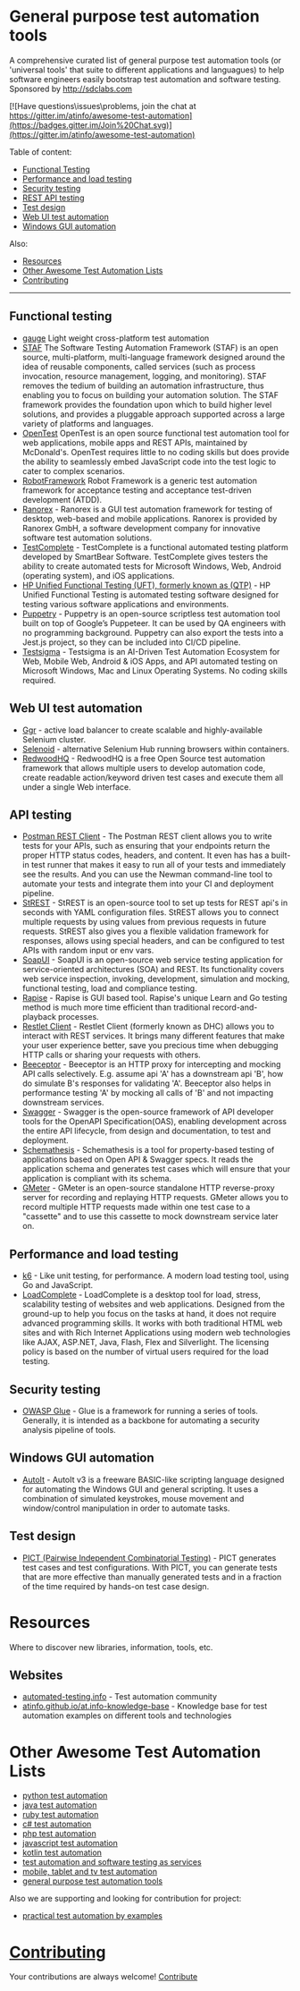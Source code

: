 # General purpose test automation tools

A comprehensive curated list of general purpose test automation tools (or 'universal tools' that suite to different applications and languagues) to help software engineers easily bootstrap test automation and software testing. Sponsored by http://sdclabs.com

[![Have questions\issues\problems, join the chat at https://gitter.im/atinfo/awesome-test-automation](https://badges.gitter.im/Join%20Chat.svg)](https://gitter.im/atinfo/awesome-test-automation)

Table of content:

- [Functional Testing](#functional-testing)
- [Performance and load testing](#performance-and-load-testing)
- [Security testing](#security-testing)
- [REST API testing](#api-testing)
- [Test design](#test-design)
- [Web UI test automation](#web-ui-test-automation)
- [Windows GUI automation](#windows-gui-automation)

Also:

- [Resources](#resources)
- [Other Awesome Test Automation Lists](#other-awesome-test-automation-lists)
- [Contributing](#contributing)

---

## Functional testing
* [gauge](http://getgauge.io) Light weight cross-platform test automation
* [STAF](http://staf.sourceforge.net/) The Software Testing Automation Framework (STAF) is an open source, multi-platform, multi-language framework designed around the idea of reusable components, called services (such as process invocation, resource management, logging, and monitoring). STAF removes the tedium of building an automation infrastructure, thus enabling you to focus on building your automation solution. The STAF framework provides the foundation upon which to build higher level solutions, and provides a pluggable approach supported across a large variety of platforms and languages.
* [OpenTest](https://getopentest.org/) OpenTest is an open source functional test automation tool for web applications, mobile apps and REST APIs, maintained by McDonald's. OpenTest requires little to no coding skills but does provide the ability to seamlessly embed JavaScript code into the test logic to cater to complex scenarios.
* [RobotFramework](http://robotframework.org/) Robot Framework is a generic test automation framework for acceptance testing and acceptance test-driven development (ATDD).
* [Ranorex](http://www.ranorex.com/) - Ranorex is a GUI test automation framework for testing of desktop, web-based and mobile applications. Ranorex is provided by Ranorex GmbH, a software development company for innovative software test automation solutions.
* [TestComplete](https://smartbear.com/product/testcomplete/overview/) - TestComplete is a functional automated testing platform developed by SmartBear Software. TestComplete gives testers the ability to create automated tests for Microsoft Windows, Web, Android (operating system), and iOS applications.
* [HP Unified Functional Testing (UFT), formerly known as (QTP)](http://www8.hp.com/us/en/software-solutions/unified-functional-automated-testing/index.html) - HP Unified Functional Testing is automated testing software designed for testing various software applications and environments.
* [Puppetry](https://puppetry.app/) - Puppetry is an open-source scriptless test automation tool built on top of Google’s Puppeteer. It can be used by QA engineers with no programming background. Puppetry can also export the tests into a Jest.js project, so they can be  included into CI/CD pipeline.
* [Testsigma](https://testsigma.com/) - Testsigma is an AI-Driven Test Automation Ecosystem for Web, Mobile Web, Android & iOS Apps, and API automated testing on Microsoft Windows, Mac and Linux Operating Systems. No coding skills required.

## Web UI test automation
* [Ggr](https://github.com/aandryashin/ggr) - active load balancer to create scalable and highly-available Selenium cluster.
* [Selenoid](https://github.com/aandryashin/selenoid) - alternative Selenium Hub running browsers within containers.
* [RedwoodHQ](https://github.com/dmolchanenko/RedwoodHQ) - RedwoodHQ is a free Open Source test automation framework that allows multiple users to develop automation code, create readable action/keyword driven test cases and execute them all under a single Web interface.

## API testing

* [Postman REST Client](https://www.npmjs.com/package/postman-bdd) - The Postman REST client allows you to write tests for your APIs, such as ensuring that your endpoints return the proper HTTP status codes, headers, and content. It even has has a built-in test runner that makes it easy to run all of your tests and immediately see the results. And you can use the Newman command-line tool to automate your tests and integrate them into your CI and deployment pipeline.
* [StREST](https://github.com/eykrehbein/strest) - StREST is an open-source tool to set up tests for REST api's in seconds with YAML configuration files. StREST allows you to connect multiple requests by using values from previous requests in future requests. StREST also gives you a flexible validation framework for responses, allows using special headers, and can be configured to test APIs with random input or env vars.
* [SoapUI](https://www.soapui.org/) - SoapUI is an open-source web service testing application for service-oriented architectures (SOA) and REST. Its functionality covers web service inspection, invoking, development, simulation and mocking, functional testing, load and compliance testing.
* [Rapise](https://www.inflectra.com/Rapise/) - Rapise is GUI based tool. Rapise's unique Learn and Go testing method is much more time efficient than traditional record-and-playback processes. 
* [Restlet Client](https://chrome.google.com/webstore/detail/restlet-client-rest-api-t/aejoelaoggembcahagimdiliamlcdmfm) - Restlet Client (formerly known as DHC) allows you to interact with REST services. It brings many different features that make your user experience better, save you precious time when debugging HTTP calls or sharing your requests with others.
* [Beeceptor](https://beeceptor.com) - Beeceptor is an HTTP proxy for intercepting and mocking API calls selectively. E.g. assume api 'A' has a downstream api 'B', how do simulate B's responses for validating 'A'. Beeceptor also helps in performance testing 'A' by mocking all calls of 'B' and not impacting downstream services.
* [Swagger](https://swagger.io/) - Swagger is the open-source framework of API developer tools for the OpenAPI Specification(OAS), enabling development across the entire API lifecycle, from design and documentation, to test and deployment. 
* [Schemathesis](https://github.com/kiwicom/schemathesis) - Schemathesis is a tool for property-based testing of applications based on Open API & Swagger specs. It reads the application schema and generates test cases which will ensure that your application is compliant with its schema.
* [GMeter](https://github.com/hexdigest/gmeter) - GMeter is an open-source standalone HTTP reverse-proxy server for recording and replaying HTTP requests. GMeter allows you to record multiple HTTP requests made within one test case to a "cassette" and to use this cassette to mock downstream service later on.

## Performance and load testing
* [k6](https://github.com/loadimpact/k6) - Like unit testing, for performance. A modern load testing tool, using Go and JavaScript.
* [LoadComplete](https://smartbear.com/product/loadcomplete/overview/) - LoadComplete is a desktop tool for load, stress, scalability testing of websites and web applications. Designed from the ground-up to help you focus on the tasks at hand, it does not require advanced programming skills. It works with both traditional HTML web sites and with Rich Internet Applications using modern web technologies like AJAX, ASP.NET, Java, Flash, Flex and Silverlight. The licensing policy is based on the number of virtual users required for the load testing.

## Security testing

* [OWASP Glue](https://github.com/OWASP/glue) - Glue is a framework for running a series of tools. Generally, it is intended as a backbone for automating a security analysis pipeline of tools.

## Windows GUI automation

* [AutoIt](https://www.autoitscript.com/site/) - AutoIt v3 is a freeware BASIC-like scripting language designed for automating the Windows GUI and general scripting. It uses a combination of simulated keystrokes, mouse movement and window/control manipulation in order to automate tasks.

## Test design

* [PICT (Pairwise Independent Combinatorial Testing)](https://github.com/Microsoft/pict) - PICT generates test cases and test configurations. With PICT, you can generate tests that are more effective than manually generated tests and in a fraction of the time required by hands-on test case design.

# Resources
Where to discover new libraries, information, tools, etc.

## Websites

* [automated-testing.info](http://automated-testing.info) - Test automation community
* [atinfo.github.io/at.info-knowledge-base](http://atinfo.github.io/at.info-knowledge-base/)  - Knowledge base for test automation examples on different tools and technologies

# Other Awesome Test Automation Lists

* [python test automation](https://github.com/atinfo/awesome-test-automation/blob/master/python-test-automation.md) 
* [java test automation](https://github.com/atinfo/awesome-test-automation/blob/master/java-test-automation.md) 
* [ruby test automation](https://github.com/atinfo/awesome-test-automation/blob/master/ruby-test-automation.md) 
* [c# test automation](https://github.com/atinfo/awesome-test-automation/blob/master/c%23-test-automation.md) 
* [php test automation](https://github.com/atinfo/awesome-test-automation/blob/master/php-test-automation.md) 
* [javascript test automation](https://github.com/atinfo/awesome-test-automation/blob/master/javascript-test-automation.md) 
* [kotlin test automation](https://github.com/atinfo/awesome-test-automation/blob/master/kotlin-test-automation.md) 
* [test automation and software testing as services](https://github.com/atinfo/awesome-test-automation/blob/master/automation-and-testing-as-service.md) 
* [mobile, tablet and tv test automation](https://github.com/atinfo/awesome-test-automation/blob/master/mobile-test-automation.md)
* [general purpose test automation tools](https://github.com/atinfo/awesome-test-automation/blob/master/general-purpose-test-automation-tools.md)

Also we are supporting and looking for contribution for project:

* [practical test automation by examples](https://github.com/atinfo/at.info-knowledge-base)


# [Contributing](https://github.com/atinfo/awesome-test-automation/blob/master/CONTRIBUTING.md)
Your contributions are always welcome! [Contribute](https://github.com/atinfo/awesome-test-automation/blob/master/CONTRIBUTING.md)
